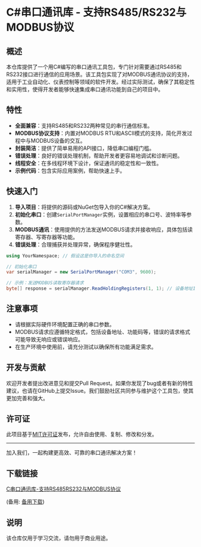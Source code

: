 # C#串口通讯库 - 支持RS485/RS232与MODBUS协议

## 概述

本仓库提供了一个用C#编写的串口通讯工具包，专门针对需要通过RS485和RS232接口进行通信的应用场景。该工具包实现了对MODBUS通讯协议的支持，适用于工业自动化、仪表控制等领域的软件开发。经过实际测试，确保了其稳定性和实用性，使得开发者能够快速集成串口通讯功能到自己的项目中。

## 特性

- **全面兼容**：支持RS485和RS232两种常见的串行通信标准。
- **MODBUS协议支持**：内置对MODBUS RTU和ASCII模式的支持，简化开发过程中与MODBUS设备的交互。
- **封装简洁**：提供了简单易用的API接口，降低串口编程门槛。
- **错误处理**：良好的错误处理机制，帮助开发者更容易地调试和诊断问题。
- **线程安全**：在多线程环境下设计，保证通讯的稳定性和一致性。
- **示例代码**：包含实际应用案例，帮助快速上手。

## 快速入门

1. **导入项目**：将提供的源码或NuGet包导入你的C#解决方案。
2. **初始化串口**：创建`SerialPortManager`实例，设置相应的串口号、波特率等参数。
3. **MODBUS通讯**：使用提供的方法发送MODBUS请求并接收响应，具体包括读寄存器、写寄存器等功能。
4. **错误处理**：合理捕获并处理异常，确保程序健壮性。

```csharp
using YourNamespace; // 假设这是你导入的命名空间

// 初始化串口
var serialManager = new SerialPortManager("COM3", 9600);

// 示例：发送MODBUS读取寄存器请求
byte[] response = serialManager.ReadHoldingRegisters(1, 1); // 设备地址1，读取第1个寄存器
```

## 注意事项

- 请根据实际硬件环境配置正确的串口参数。
- MODBUS请求应遵循特定格式，包括设备地址、功能码等，错误的请求格式可能导致无响应或错误响应。
- 在生产环境中使用前，请充分测试以确保所有功能满足需求。

## 开发与贡献

欢迎开发者提出改进意见和提交Pull Request。如果你发现了bug或者有新的特性建议，也请在GitHub上提交Issue。我们鼓励社区共同参与维护这个工具包，使其更加完善和强大。

## 许可证

此项目基于[MIT许可证](LICENSE)发布，允许自由使用、复制、修改和分发。

---

加入我们，一起构建更高效、可靠的串口通讯解决方案！

## 下载链接
[C串口通讯库-支持RS485RS232与MODBUS协议](https://pan.quark.cn/s/401adef4dea2) 

(备用: [备用下载](https://pan.baidu.com/s/1OP72OEepu3s_lNetJt6LhQ?pwd=1234))

## 说明

该仓库仅用于学习交流，请勿用于商业用途。
